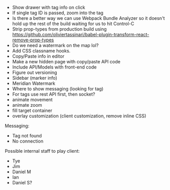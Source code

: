 - Show drawer with tag info on click
- If single tag ID is passed, zoom into the tag
- Is there a better way we can use Webpack Bundle Analyzer so it doesn't hold up
  the rest of the build waiting for us to hit Control-C
- Strip prop-types from production build using
  <https://github.com/oliviertassinari/babel-plugin-transform-react-remove-prop-types>
- Do we need a watermark on the map lol?
- Add CSS classname hooks.
- Copy/Paste info in editor
- Make a new hidden page with copy/paste API code
- Include API/Models with front-end code
- Figure out versioning
- Sidebar (marker info)
- Meridian Watermark
- Where to show messaging (looking for tag)
- For tags use rest API first, then socket?
- animate movement
- animate zoom
- fill target container
- overlay customization (client customization, remove inline CSS)

Messaging:

- Tag not found
- No connection

Possible internal staff to play client:

- Tye
- Jim
- Daniel M
- Ian
- Daniel S?
